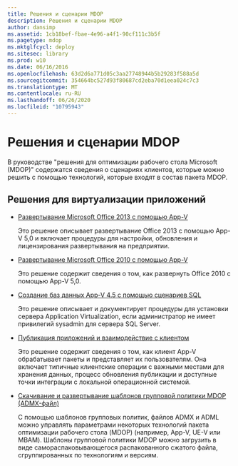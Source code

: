 ```yaml
---
title: Решения и сценарии MDOP
description: Решения и сценарии MDOP
author: dansimp
ms.assetid: 1cb18bef-fbae-4e96-a4f1-90cf111c3b5f
ms.pagetype: mdop
ms.mktglfcycl: deploy
ms.sitesec: library
ms.prod: w10
ms.date: 06/16/2016
ms.openlocfilehash: 63d2d6a771d05c3aa27748944b5b29283f588a5d
ms.sourcegitcommit: 354664bc527d93f80687cd2eba70d1eea024c7c3
ms.translationtype: MT
ms.contentlocale: ru-RU
ms.lasthandoff: 06/26/2020
ms.locfileid: "10795943"
---
```

# Решения и сценарии MDOP


В руководстве "решения для оптимизации рабочего стола Microsoft (MDOP)" содержатся сведения о сценариях клиентов, которые можно решить с помощью технологий, которые входят в состав пакета MDOP.

## Решения для виртуализации приложений


-   [Развертывание Microsoft Office 2013 с помощью App-V](../appv-v5/deploying-microsoft-office-2013-by-using-app-v.md)

    Это решение описывает развертывание Office 2013 с помощью App-V 5,0 и включает процедуры для настройки, обновления и лицензирования развертывания на предприятии.

-   [Развертывание Microsoft Office 2010 с помощью App-V](../appv-v5/deploying-microsoft-office-2010-by-using-app-v.md)

    Это решение содержит сведения о том, как развернуть Office 2010 с помощью App-V 5,0.

-   [Создание баз данных App-V 4.5 с помощью сценариев SQL](creating-app-v-45-databases-using-sql-scripting.md)

    Это решение описывает и документирует процедуры для установки сервера Application Virtualization, если администратор не имеет привилегий sysadmin для сервера SQL Server.

-   [Публикация приложений и взаимодействие с клиентом](../appv-v5/application-publishing-and-client-interaction.md)

    Это решение содержит сведения о том, как клиент App-V обрабатывает пакеты и представляет их пользователям. Она включает типичные клиентские операции с важными местами для хранения данных, процесс обновления публикации и доступные точки интеграции с локальной операционной системой.

-   [Скачивание и развертывание шаблонов групповой политики MDOP (ADMX-файл)](how-to-download-and-deploy-mdop-group-policy--admx--templates.md)

    С помощью шаблонов групповых политик, файлов ADMX и ADML можно управлять параметрами некоторых технологий пакета оптимизации рабочего стола (MDOP) (например, App-V, UE-V или MBAM). Шаблоны групповой политики MDOP можно загрузить в виде самораспаковывающегося распакованного сжатого файла, сгруппированных по технологиям и версиям.

 

 





